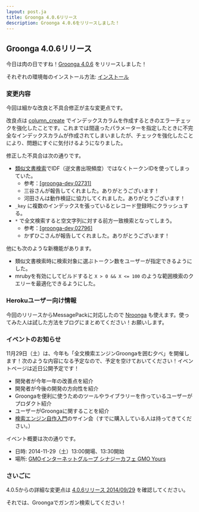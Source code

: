 ```yaml
---
layout: post.ja
title: Groonga 4.0.6リリース
description: Groonga 4.0.6をリリースしました！
---
```


## Groonga 4.0.6リリース

今日は肉の日ですね！[Groonga 4.0.6](/ja/docs/news.html#release-4-0-6) をリリースしました！

それぞれの環境毎のインストール方法: [インストール](/ja/docs/install.html)

### 変更内容

今回は細かな改良と不具合修正が主な変更点です。

改良点は [column_create](/ja/docs/reference/commands/column_create.html) でインデックスカラムを作成するときのエラーチェックを強化したことです。これまでは間違ったパラメーターを指定したときに不完全なインデックスカラムが作成されてしまいましたが、チェックを強化したことにより、問題にすぐに気付けるようになりました。

修正した不具合は次の通りです。

  * [類似文書検索](/ja/docs/reference/grn_expr/script_syntax.html#similar-search)でIDF（逆文書出現頻度）ではなくトークンIDを使ってしまっていた。
    * 参考：[\[groonga-dev,02731\]](http://sourceforge.jp/projects/groonga/lists/archive/dev/2014-September/002733.html)
    * 三谷さんが報告してくれました。ありがとうございます！
    * 河田さんは動作検証に協力してくれました。ありがとうございます！
  * `_key` に複数のインデックスを張っているとレコード登録時にクラッシュする。
  * `*` で全文検索すると空文字列に対する前方一致検索となってしまう。
    * 参考：[\[groonga-dev,02796\]](http://sourceforge.jp/projects/groonga/lists/archive/dev/2014-September/002796.html)
    * かずひこさんが報告してくれました。ありがとうございます！

他にも次のような新機能があります。

  * 類似文書検索時に検索対象に選ぶトークン数をユーザーが指定できるようにした。
  * mrubyを有効にしてビルドすると `X > 0 && X <= 100` のような範囲検索のクエリーを最適化できるようにした。

### Herokuユーザー向け情報

今回のリリースからMessagePackに対応したので [Nroonga](http://nroonga.github.io/) も使えます。使ってみた人は試した方法をブログにまとめてください！お願いします。

### イベントのお知らせ

11月29日（土）は、今年も「全文検索エンジンGroongaを囲む夕べ」を開催します！次のような内容になる予定なので、予定を空けておいてください！イベントページは近日公開予定です！

  * 開発者が今年一年の改善点を紹介
  * 開発者が今後の開発の方向性を紹介
  * Groongaを便利に使うためのツールやライブラリーを作っているユーザーがプロダクト紹介
  * ユーザーがGroongaに関することを紹介
  * [検索エンジン自作入門](http://gihyo.jp/book/2014/978-4-7741-6753-4)のサイン会（すでに購入している人は持ってきてください。）

イベント概要は次の通りです。

  * 日時: 2014-11-29（土）13:00開場、13:30開始
  * 場所: [GMOインターネットグループ シナジーカフェ GMO Yours](http://www.conoha.jp/community/access)

### さいごに

4.0.5からの詳細な変更点は [4.0.6リリース 2014/09/29](/ja/docs/news.html#release-4-0-6) を確認してください。

それでは、Groongaでガンガン検索してください！
